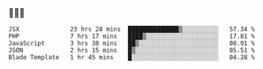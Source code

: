 ### 👋👋👋
<!--START_SECTION:waka-->
```text
JSX              23 hrs 28 mins  ██████████████▒░░░░░░░░░░   57.34 % 
PHP              7 hrs 17 mins   ████▒░░░░░░░░░░░░░░░░░░░░   17.81 % 
JavaScript       3 hrs 38 mins   ██▒░░░░░░░░░░░░░░░░░░░░░░   08.91 % 
JSON             2 hrs 15 mins   █▒░░░░░░░░░░░░░░░░░░░░░░░   05.51 % 
Blade Template   1 hr 45 mins    █░░░░░░░░░░░░░░░░░░░░░░░░   04.28 % 
```
<!--END_SECTION:waka-->
